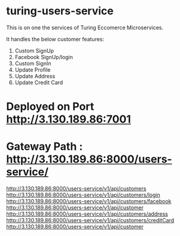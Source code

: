 # turing-users-service

This is on one the services of Turing Eccomerce Microservices. 

It handles the below customer features:

1. Custom SignUp
2. Facebook SignUp/login
3. Custom SignIn
4. Update Profile
5. Update Address
6. Update Credit Card

# Deployed on Port http://3.130.189.86:7001

# Gateway Path :  http://3.130.189.86:8000/users-service/ 

http://3.130.189.86:8000/users-service/v1/api/customers
http://3.130.189.86:8000/users-service/v1/api/customers/login
http://3.130.189.86:8000/users-service/v1/api/customers/facebook
http://3.130.189.86:8000/users-service/v1/api/customer
http://3.130.189.86:8000/users-service/v1/api/customers/address
http://3.130.189.86:8000/users-service/v1/api/customers/creditCard
http://3.130.189.86:8000/users-service/v1/api/customer


